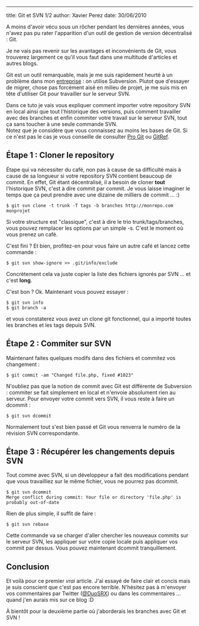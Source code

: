 --- 
title: Git et SVN 1/2
author: Xavier Perez
date: 30/06/2010

A moins d'avoir vécu sous un rôcher pendant les dernières années, vous n'avez pas pu rater
l'apparition d'un outil de gestion de version décentralisé : Git.  

Je ne vais pas revenir sur les avantages et inconvénients de Git, vous trouverez largement
ce qu'il vous faut dans une multitude d'articles et autres blogs.

Git est un outil remarquable, mais je me suis rapidement heurté à un problème dans mon
[entreprise](www.epfactory.fr) : on utilise Subversion. Plutot que d'essayer de migrer, chose
pas forcément aisé en milieu de projet, je me suis mis en tête d'utiliser Git pour travailler sur le serveur SVN.  

Dans ce tuto je vais vous expliquer comment importer votre repository SVN en local ainsi que
tout l'historique des versions, puis comment travailler avec des branches et enfin commiter votre
travail sur le serveur SVN, tout ça sans toucher à une seule commande SVN.  
Notez que je considère que vous connaissez au moins les bases de Git. Si ce n'est pas le cas
je vous conseille de consulter [Pro Git](http://www.progit.org) ou [GitRef](http://gitref.org).

Étape 1 : Cloner le repository
------------------------------
Étape qui va nécessiter du café, non pas à cause de sa difficulté mais à cause de sa longueur
si votre repository SVN contient beaucoup de commit.
En effet, Git étant décentralisé, il a besoin de cloner **tout** l'historique SVN, c'est à dire commit par commit. Je vous laisse imaginer le temps que ça peut prendre avec une dizaine de milliers de commit ... :)
    
    $ git svn clone -t trunk -T tags -b branches http://monrepo.com monprojet
    
Si votre structure est "classique", c'est à dire le trio trunk/tags/branches, vous pouvez remplacer les options par un simple -s. C'est le moment où vous prenez un café.

C'est fini ? Et bien, profitez-en pour vous faire un autre café et lancez cette commande :

    $ git svn show-ignore >> .git/info/exclude

Concrètement cela va juste copier la liste des fichiers ignorés par SVN ... et c'est **long**.

C'est bon ? Ok. Maintenant vous pouvez essayer :

    $ git svn info
    $ git branch -a
    
et vous constaterez vous avez un clone git fonctionnel, qui a importé toutes les branches et les tags depuis SVN.

Étape 2 : Commiter sur SVN
--------------------------
Maintenant faites quelques modifs dans des fichiers et commitez vos changement :

    $ git commit -am "Changed file.php, fixed #1023"

N'oubliez pas que la notion de commit avec Git est différente de Subversion : commiter se fait
simplement en local et n'envoie absolument rien au serveur. Pour envoyer votre commit vers SVN,
il vous reste à faire un dcommit :

    $ git svn dcommit
    
Normalement tout s'est bien passé et Git vous renverra le numéro de la révision SVN correspondante.

Étape 3 : Récupérer les changements depuis SVN
----------------------------------------------
Tout comme avec SVN, si un développeur a fait des modifications pendant que vous travailliez sur
le même fichier, vous ne pourrez pas dcommit.

    $ git svn dcommit
    Merge conflict during commit: Your file or directory 'file.php' is probably out-of-date

Rien de plus simple, il suffit de faire :

    $ git svn rebase
    
Cette commande va se charger d'aller chercher les nouveaux commits sur le serveur SVN, les appliquer sur votre copie locale puis appliquer vos commit par dessus. Vous pouvez maintenant
dcommit tranquillement.

Conclusion
----------
Et voilà pour ce premier *vrai* article. J'ai essayé de faire clair et concis mais je suis conscient
que c'est pas encore terrible. N'hésitez pas à m'envoyer vos commentaires par Twitter ([@DuoSRX](http://www.twitter.com/DuoSRX)) ou dans les commentaires ... quand j'en aurais mis
sur ce blog :D  

À bientôt pour la deuxième partie où j'aborderais les branches avec Git et SVN !
